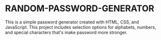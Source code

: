 # RANDOM-PASSWORD-GENERATOR
This is a simple password generator created with HTML, CSS, and JavaScript. This project includes selection options for alphabets, numbers, and special characters that's make password more stronger.
